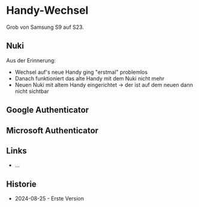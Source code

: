 Handy-Wechsel
=============

Grob von Samsung S9 auf S23.

Nuki
----

Aus der Erinnerung:

- Wechsel auf's neue Handy ging "erstmal" problemlos
- Danach funktioniert das alte Handy mit dem Nuki nicht mehr
- Neuen Nuki mit altem Handy eingerichtet -> der ist auf
  dem neuen dann nicht sichtbar

Google Authenticator
--------------------

Microsoft Authenticator
-----------------------

Links
-----

- ...

Historie
--------

- 2024-08-25 - Erste Version
